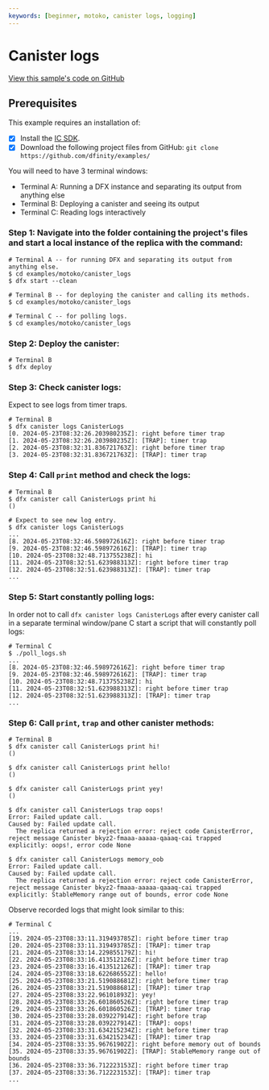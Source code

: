 ```yaml
---
keywords: [beginner, motoko, canister logs, logging]
---
```


# Canister logs

[View this sample's code on GitHub](https://github.com/dfinity/examples/tree/master/motoko/canister_logs)

## Prerequisites
This example requires an installation of:

- [x] Install the [IC SDK](https://internetcomputer.org/docs/current/developer-docs/setup/install/).
- [x] Download the following project files from GitHub: `git clone https://github.com/dfinity/examples/`

You will need to have 3 terminal windows:
- Terminal A: Running a DFX instance and separating its output from anything else
- Terminal B: Deploying a canister and seeing its output
- Terminal C: Reading logs interactively

### Step 1: Navigate into the folder containing the project's files and start a local instance of the replica with the command:

```shell
# Terminal A -- for running DFX and separating its output from anything else.
$ cd examples/motoko/canister_logs
$ dfx start --clean

# Terminal B -- for deploying the canister and calling its methods.
$ cd examples/motoko/canister_logs

# Terminal C -- for polling logs.
$ cd examples/motoko/canister_logs
```

### Step 2: Deploy the canister:

```shell
# Terminal B
$ dfx deploy
```

### Step 3: Check canister logs:

Expect to see logs from timer traps.

```shell
# Terminal B
$ dfx canister logs CanisterLogs
[0. 2024-05-23T08:32:26.203980235Z]: right before timer trap
[1. 2024-05-23T08:32:26.203980235Z]: [TRAP]: timer trap
[2. 2024-05-23T08:32:31.836721763Z]: right before timer trap
[3. 2024-05-23T08:32:31.836721763Z]: [TRAP]: timer trap
```

### Step 4: Call `print` method and check the logs:

```shell
# Terminal B
$ dfx canister call CanisterLogs print hi
()

# Expect to see new log entry.
$ dfx canister logs CanisterLogs
...
[8. 2024-05-23T08:32:46.598972616Z]: right before timer trap
[9. 2024-05-23T08:32:46.598972616Z]: [TRAP]: timer trap
[10. 2024-05-23T08:32:48.713755238Z]: hi
[11. 2024-05-23T08:32:51.623988313Z]: right before timer trap
[12. 2024-05-23T08:32:51.623988313Z]: [TRAP]: timer trap
...
```

### Step 5: Start constantly polling logs:

In order not to call `dfx canister logs CanisterLogs` after every canister call in a separate terminal window/pane C start a script that will constantly poll logs:

```shell
# Terminal C
$ ./poll_logs.sh
...
[8. 2024-05-23T08:32:46.598972616Z]: right before timer trap
[9. 2024-05-23T08:32:46.598972616Z]: [TRAP]: timer trap
[10. 2024-05-23T08:32:48.713755238Z]: hi
[11. 2024-05-23T08:32:51.623988313Z]: right before timer trap
[12. 2024-05-23T08:32:51.623988313Z]: [TRAP]: timer trap
...
```

### Step 6: Call `print`, `trap` and other canister methods:

```shell
# Terminal B
$ dfx canister call CanisterLogs print hi!
()

$ dfx canister call CanisterLogs print hello!
()

$ dfx canister call CanisterLogs print yey!
()

$ dfx canister call CanisterLogs trap oops!
Error: Failed update call.
Caused by: Failed update call.
  The replica returned a rejection error: reject code CanisterError, reject message Canister bkyz2-fmaaa-aaaaa-qaaaq-cai trapped explicitly: oops!, error code None

$ dfx canister call CanisterLogs memory_oob
Error: Failed update call.
Caused by: Failed update call.
  The replica returned a rejection error: reject code CanisterError, reject message Canister bkyz2-fmaaa-aaaaa-qaaaq-cai trapped explicitly: StableMemory range out of bounds, error code None

```

Observe recorded logs that might look similar to this:

```shell
# Terminal C
...
[19. 2024-05-23T08:33:11.319493785Z]: right before timer trap
[20. 2024-05-23T08:33:11.319493785Z]: [TRAP]: timer trap
[21. 2024-05-23T08:33:14.229855179Z]: hi!
[22. 2024-05-23T08:33:16.413512126Z]: right before timer trap
[23. 2024-05-23T08:33:16.413512126Z]: [TRAP]: timer trap
[24. 2024-05-23T08:33:18.622686552Z]: hello!
[25. 2024-05-23T08:33:21.519088681Z]: right before timer trap
[26. 2024-05-23T08:33:21.519088681Z]: [TRAP]: timer trap
[27. 2024-05-23T08:33:22.96101893Z]: yey!
[28. 2024-05-23T08:33:26.601860526Z]: right before timer trap
[29. 2024-05-23T08:33:26.601860526Z]: [TRAP]: timer trap
[30. 2024-05-23T08:33:28.039227914Z]: right before trap
[31. 2024-05-23T08:33:28.039227914Z]: [TRAP]: oops!
[32. 2024-05-23T08:33:31.634215234Z]: right before timer trap
[33. 2024-05-23T08:33:31.634215234Z]: [TRAP]: timer trap
[34. 2024-05-23T08:33:35.96761902Z]: right before memory out of bounds
[35. 2024-05-23T08:33:35.96761902Z]: [TRAP]: StableMemory range out of bounds
[36. 2024-05-23T08:33:36.712223153Z]: right before timer trap
[37. 2024-05-23T08:33:36.712223153Z]: [TRAP]: timer trap
...

```
